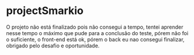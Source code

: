 # projectSmarkio

O projeto não está finalizado pois não consegui a tempo, tentei aprender nesse tempo o máximo que pude para a conclusão do teste, pórem não foi o suficiente, o front-end está ok, pórem o back eu nao consegui finalizar, obrigado pelo desafio e oportunidade.
